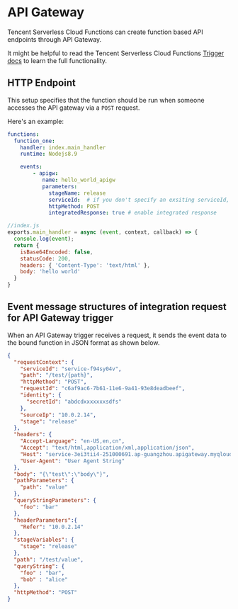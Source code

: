
# API Gateway

Tencent Serverless Cloud Functions can create function based API endpoints through API Gateway.

It might be helpful to read the Tencent Serverless Cloud Functions [Trigger docs](https://intl.cloud.tencent.com/document/product/583/12513) to learn the full functionality.

## HTTP Endpoint

This setup specifies that the function should be run when someone accesses the API gateway via a `POST` request.

Here's an example:

```yml
functions:
  function_one:
    handler: index.main_handler
    runtime: Nodejs8.9

    events:
        - apigw:
           name: hello_world_apigw
           parameters:
             stageName: release
             serviceId:  # if you don't specify an exsiting serviceId, a new service will be created by default.
             httpMethod: POST
             integratedResponse: true # enable integrated response
```

```javascript
//index.js
exports.main_handler = async (event, context, callback) => {
  console.log(event);
  return {
    isBase64Encoded: false,
    statusCode: 200,
    headers: { 'Content-Type': 'text/html' },
    body: 'hello world'
  }
}
```

## Event message structures of integration request for API Gateway trigger

When an API Gateway trigger receives a request, it sends the event data to the bound function in JSON format as shown below.

```json
{
  "requestContext": {
    "serviceId": "service-f94sy04v",
    "path": "/test/{path}",
    "httpMethod": "POST",
    "requestId": "c6af9ac6-7b61-11e6-9a41-93e8deadbeef",
    "identity": {
      "secretId": "abdcdxxxxxxxsdfs"
    },
    "sourceIp": "10.0.2.14",
    "stage": "release"
  },
  "headers": {
    "Accept-Language": "en-US,en,cn",
    "Accept": "text/html,application/xml,application/json",
    "Host": "service-3ei3tii4-251000691.ap-guangzhou.apigateway.myqloud.com",
    "User-Agent": "User Agent String"
  },
  "body": "{\"test\":\"body\"}",
  "pathParameters": {
    "path": "value"
  },
  "queryStringParameters": {
    "foo": "bar"
  },
  "headerParameters":{
    "Refer": "10.0.2.14"
  },
  "stageVariables": {
    "stage": "release"
  },
  "path": "/test/value",
  "queryString": {
    "foo" : "bar",
    "bob" : "alice"
  },
  "httpMethod": "POST"
}
```
